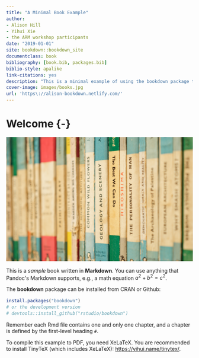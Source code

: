 ```yaml
--- 
title: "A Minimal Book Example"
author: 
- Alison Hill
- Yihui Xie
- the ARM workshop participants
date: "2019-01-01"
site: bookdown::bookdown_site
documentclass: book
bibliography: [book.bib, packages.bib]
biblio-style: apalike
link-citations: yes
description: "This is a minimal example of using the bookdown package to write a book. The output format for this example is bookdown::gitbook."
cover-image: images/books.jpg
url: 'https\://alison-bookdown.netlify.com/'
---
```





# Welcome {-}

<p style="text-align: center;"><a href="https://github.com/rstudio-education/arm-workshop-rsc2019"><img src="images/books.jpg" alt="Just some book spines" /></a></p>

This is a _sample_ book written in **Markdown**. You can use anything that Pandoc's Markdown supports, e.g., a math equation $a^2 + b^2 = c^2$.

The **bookdown** package can be installed from CRAN or Github:


```r
install.packages("bookdown")
# or the development version
# devtools::install_github("rstudio/bookdown")
```

Remember each Rmd file contains one and only one chapter, and a chapter is defined by the first-level heading `#`.

To compile this example to PDF, you need XeLaTeX. You are recommended to install TinyTeX (which includes XeLaTeX): <https://yihui.name/tinytex/>.


